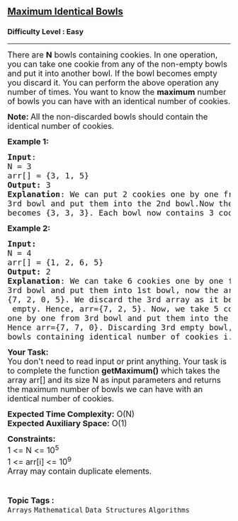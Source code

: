 <h2><a href="https://www.geeksforgeeks.org/problems/maximum-identical-bowls--170647/1?page=2&category=Mathematical&difficulty=Easy&sortBy=submissions">Maximum Identical Bowls</a></h2><h3>Difficulty Level : Easy</h3><hr><div class="problems_problem_content__Xm_eO"><p><span style="font-size: 18px;">There are <strong>N</strong> bowls containing cookies. In one operation, you can take one cookie from any of the non-empty bowls and put it into another bowl. If the bowl becomes empty you discard it. You can perform the above operation any number of times. You want to know the <strong>maximum</strong> number of bowls you can have with an identical number of cookies.</span></p>
<p><span style="font-size: 18px;"><strong>Note: </strong>All the non-discarded bowls should contain the identical number of cookies.</span></p>
<p><span style="font-size: 18px;"><strong>Example 1:</strong></span></p>
<pre><span style="font-size: 18px;"><strong>Input</strong>:
N = 3
arr[] = {3, 1, 5}
<strong>Output:</strong> 3
<strong>Explanation</strong>: We can put 2 cookies one by one from the <br>3rd bowl and put them into the 2nd bowl.Now the array
becomes {3, 3, 3}. Each bowl now contains 3 cookies.</span>
</pre>
<p><span style="font-size: 18px;"><strong>Example 2:</strong></span></p>
<pre><span style="font-size: 18px;"><strong>Input:</strong>
N = 4
arr[] = {1, 2, 6, 5}
<strong>Output: </strong>2
<strong>Explanation</strong>: We can take 6 cookies one by one from the <br>3rd bowl and put them into 1st bowl, now the array becomes 
{7, 2, 0, 5}. We discard the 3rd array as it becomes
 empty. Hence, arr={7, 2, 5}. Now, we take 5 cookies 
one by one from 3rd bowl and put them into the 2nd bowl. <br></span><span style="font-size: 18px;">Hence arr={7, 7, 0}. Discarding 3rd empty bowl, number of 
bowls containing identical number of cookies i.e 7 is 2.</span>
</pre>
<p><span style="font-size: 18px;"><strong>Your Task:&nbsp; </strong><br>You don't need to read input or print anything. Your task is to complete the function <strong>getMaximum()</strong> which takes the array arr[] and its size N as input parameters and returns the maximum number of bowls we can have with an identical number of cookies.&nbsp;</span></p>
<p><span style="font-size: 18px;"><strong>Expected Time Complexity:</strong>&nbsp;O(N)<br><strong>Expected Auxiliary Space:</strong>&nbsp;O(1)</span></p>
<p><span style="font-size: 18px;"><strong>Constraints:</strong><br>1 &lt;= N &lt;= 10<sup>5</sup><br>1 &lt;= arr[i] &lt;= 10<sup>9</sup><br>Array may contain duplicate elements.</span></p></div><br><p><span style=font-size:18px><strong>Topic Tags : </strong><br><code>Arrays</code>&nbsp;<code>Mathematical</code>&nbsp;<code>Data Structures</code>&nbsp;<code>Algorithms</code>&nbsp;